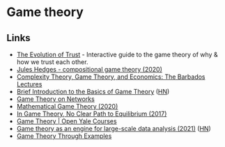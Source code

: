 # Game theory

## Links

- [The Evolution of Trust](https://ncase.me/trust/) - Interactive guide to the game theory of why & how we trust each other.
- [Jules Hedges - compositional game theory (2020)](https://www.youtube.com/watch?v=5Qny8YmLUzk)
- [Complexity Theory, Game Theory, and Economics: The Barbados Lectures](https://www.nowpublishers.com/article/Details/TCS-085)
- [Brief Introduction to the Basics of Game Theory](https://papers.ssrn.com/sol3/papers.cfm?abstract_id=1968579) ([HN](https://news.ycombinator.com/item?id=24831462))
- [Game Theory on Networks](https://ingomarquart.github.io/TOM-GamesOnNetworks/)
- [Mathematical Game Theory (2020)](https://arxiv.org/abs/2012.01850)
- [In Game Theory, No Clear Path to Equilibrium (2017)](https://d2r55xnwy6nx47.cloudfront.net/uploads/2017/07/in-game-theory-no-clear-path-to-equilibrium-20170718.pdf)
- [Game Theory | Open Yale Courses](https://oyc.yale.edu/economics/econ-159)
- [Game theory as an engine for large-scale data analysis (2021)](https://deepmind.com/blog/article/EigenGame) ([HN](https://news.ycombinator.com/item?id=27103333))
- [Game Theory Through Examples](https://www.maa.org/sites/default/files/pdf/ebooks/GTE_sample.pdf)
